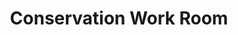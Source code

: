 ---
_date: between 1934 and 2009
derivativo_link: https://derivativo-1.library.columbia.edu/iiif/2/ldpd:341189/
dlc_link: https://dlc.library.columbia.edu/catalog/cul:djh9w0vthv
format: photographs
iiif_json: https://derivativo-1.library.columbia.edu/iiif/2/ldpd:341189/info.json
name: 
native_jpg: https://derivativo-1.library.columbia.edu/iiif/2/ldpd:341189/full/!768,768/0/native.jpg
shelf_location: Box no. Box 162, Folder no. Folder 14 (Buildings & Grounds - Morningside
  - Butler Library, Interior), Historical Photograph Collection
subjects: Academic libraries; New York (N.Y.); Butler Library
summary: View of equipment in the Conservation work room.
title: Conservation Work Room
layout: photo-page
---
